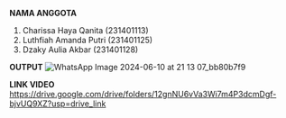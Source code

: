 **NAMA ANGGOTA**
1. Charissa Haya Qanita (231401113)
2. Luthfiah Amanda Putri (231401125)
3. Dzaky Aulia Akbar (231401128)

**OUTPUT**
![WhatsApp Image 2024-06-10 at 21 13 07_bb80b7f9](https://github.com/chaesiumspears/UAS_LAB_AP/assets/164497871/496fcacf-6757-426a-bf3b-5456dfc96d53)

**LINK VIDEO**
https://drive.google.com/drive/folders/12gnNU6vVa3Wi7m4P3dcmDgf-bjvUQ9XZ?usp=drive_link
